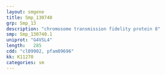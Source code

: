 ```yaml
---
layout: smgene
title: Smp_130740
grp: Smp_13
description: "chromosome transmission fidelity protein 8"
smp: Smp_130740.1
uniprot: "G4VSL4"
length:   285
cdd: "cl09902, pfam09696"
kk: K11270
categories: sm
---
```

